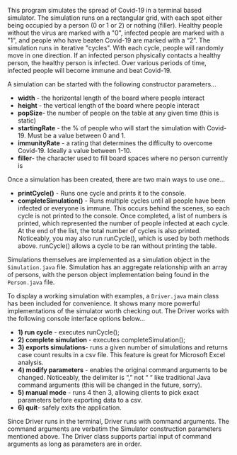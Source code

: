 This program simulates the spread of Covid-19 in a terminal based simulator. The simulation runs on a rectangular grid, with each spot either being occupied by a person (0 or 1 or 2) or nothing (filler). Healthy people without the virus are marked with a "0", infected people are marked with a "1", and people who have beaten Covid-19 are marked with a “2”. The simulation runs in iterative "cycles". With each cycle, people will randomly move in one direction. If an infected person physically contacts a healthy person, the healthy person is infected. Over various periods of time, infected people will become immune and beat Covid-19. 

A simulation can be started with the following constructor parameters...

* **width** - the horizontal length of the board where people interact
* **height** - the vertical length of the board where people interact
* **popSize**- the number of people on the table at any given time (this is static)
* **startingRate** - the % of people who will start the simulation with Covid-19. Must be a value between 0 and 1. 
* **immunityRate** - a rating that determines the difficulty to overcome Covid-19. Ideally a value between 1-10. 
* **filler**- the character used to fill board spaces where no person currently is

Once a simulation has been created, there are two main ways to use one...

* **printCycle()** - Runs one cycle and prints it to the console.
* **completeSimulation()** - Runs multiple cycles until all people have been infected or everyone is immune. This occurs behind the scenes, so each cycle is not printed to the console. Once completed, a list of numbers is printed, which represented the number of people infected at each cycle. At the end of the list, the total number of cycles is also printed.
Noticeably, you may also run runCycle(), which is used by both methods above. runCycle() allows a cycle to be ran without printing the table.

Simulations themselves are implemented as a simulation object in the ```Simulation.java``` file. Simulation has an aggregate relationship with an array of persons, with the person object implementation being found in the ```Person.java``` file.

To display a working simulation with examples, a ```Driver.java``` main class has been included for convenience. It shows many more powerful implementations of the simulator worth checking out. The Driver works with the following console interface options below…

* **1) run cycle** - executes runCycle();
* **2) complete simulation** - executes completeSimulation();
* **3) exports simulations**- runs a given number of simulations and returns case count results in a csv file. This feature is great for Microsoft Excel analysis. 
* **4) modify parameters** - enables the original command arguments to be changed. Noticeably, the delimiter is “,” not “ “ like traditional Java command arguments (this will be changed in the future, sorry).
* **5) manual mode** - runs 4 then 3, allowing clients to pick exact parameters before exporting data to a csv. 
* **6) quit**- safely exits the application. 

Since Driver runs in the terminal, Driver runs with command arguments. The command arguments are verbatim the Simulator construction parameters mentioned above. The Driver class supports partial input of command arguments as long as parameters are in order.  


